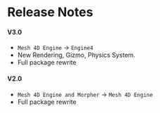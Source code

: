 # Release Notes

#### V3.0

+ `Mesh 4D Engine` -> `Engine4`
+ New Rendering, Gizmo, Physics System.
+ Full package rewrite

#### V2.0

+ `Mesh 4D Engine and Morpher` -> `Mesh 4D Engine`
+ Full package rewrite
